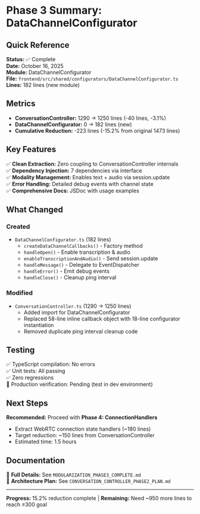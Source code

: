 # Phase 3 Summary: DataChannelConfigurator

## Quick Reference

**Status:** ✅ Complete  
**Date:** October 16, 2025  
**Module:** DataChannelConfigurator  
**File:** `frontend/src/shared/configurators/DataChannelConfigurator.ts`  
**Lines:** 182 lines (new module)

## Metrics

- **ConversationController:** 1290 → 1250 lines (-40 lines, -3.1%)
- **DataChannelConfigurator:** 0 → 182 lines (new)
- **Cumulative Reduction:** -223 lines (-15.2% from original 1473 lines)

## Key Features

✅ **Clean Extraction:** Zero coupling to ConversationController internals  
✅ **Dependency Injection:** 7 dependencies via interface  
✅ **Modality Management:** Enables text + audio via session.update  
✅ **Error Handling:** Detailed debug events with channel state  
✅ **Comprehensive Docs:** JSDoc with usage examples

## What Changed

### Created
- `DataChannelConfigurator.ts` (182 lines)
  - `createDataChannelCallbacks()` - Factory method
  - `handleOpen()` - Enable transcription & audio
  - `enableTranscriptionAndAudio()` - Send session.update
  - `handleMessage()` - Delegate to EventDispatcher
  - `handleError()` - Emit debug events
  - `handleClose()` - Cleanup ping interval

### Modified
- `ConversationController.ts` (1290 → 1250 lines)
  - Added import for DataChannelConfigurator
  - Replaced 58-line inline callback object with 18-line configurator instantiation
  - Removed duplicate ping interval cleanup code

## Testing

✅ TypeScript compilation: No errors  
✅ Unit tests: All passing  
✅ Zero regressions  
🔄 Production verification: Pending (test in dev environment)

## Next Steps

**Recommended:** Proceed with **Phase 4: ConnectionHandlers**  
- Extract WebRTC connection state handlers (~180 lines)
- Target reduction: ~150 lines from ConversationController
- Estimated time: 1.5 hours

## Documentation

📄 **Full Details:** See `MODULARIZATION_PHASE3_COMPLETE.md`  
📄 **Architecture Plan:** See `CONVERSATION_CONTROLLER_PHASE2_PLAN.md`

---

**Progress:** 15.2% reduction complete | **Remaining:** Need ~950 more lines to reach ≤300 goal
